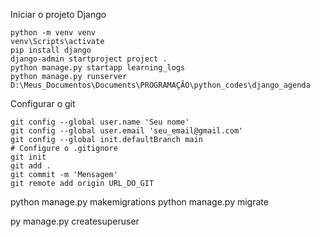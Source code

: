 Iniciar o projeto Django

```
python -m venv venv
venv\Scripts\activate
pip install django
django-admin startproject project .
python manage.py startapp learning_logs
python manage.py runserver
D:\Meus_Documentos\Documents\PROGRAMAÇÃO\python_codes\django_agenda
```

Configurar o git

```
git config --global user.name 'Seu nome'
git config --global user.email 'seu_email@gmail.com'
git config --global init.defaultBranch main
# Configure o .gitignore
git init
git add .
git commit -m 'Mensagem'
git remote add origin URL_DO_GIT
```
python manage.py makemigrations
python manage.py migrate

py manage.py createsuperuser